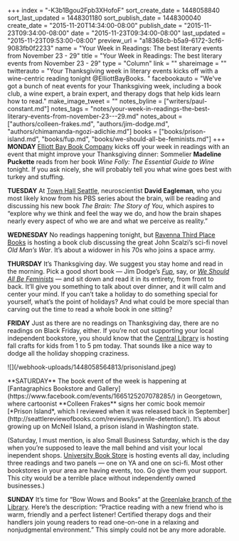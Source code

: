 +++
index = "-K3b1Bgou2Fpb3XHofoF"
sort_create_date = 1448058840
sort_last_updated = 1448301180
sort_publish_date = 1448300040
create_date = "2015-11-20T14:34:00-08:00"
publish_date = "2015-11-23T09:34:00-08:00"
date = "2015-11-23T09:34:00-08:00"
last_updated = "2015-11-23T09:53:00-08:00"
preview_url = "a18368cb-b5a9-6172-3cf6-9083fb0f2233"
name = "Your Week in Readings: The best literary events from November 23 - 29"
title = "Your Week in Readings: The best literary events from November 23 - 29"
type = "Column"
link = ""
shareimage = ""
twitterauto = "Your Thanksgiving week in literary events kicks off with a wine-centric reading tonight @ElliottBayBooks. "
facebookauto = "We've got a bunch of neat events for your Thanksgiving week, including a book club, a wine expert, a brain expert, and therapy dogs that help kids learn how to read."
make_image_tweet = ""
notes_byline = ["writers/paul-constant.md"]
notes_tags = "notes/your-week-in-readings-the-best-literary-events-from-november-23---29.md"
notes_about = ["authors/colleen-frakes.md", "authors/jim-dodge.md", "authors/chimamanda-ngozi-adichie.md"]
books = ["books/prison-island.md", "books/fup.md", "books/we-should-all-be-feminists.md"]
+++
**MONDAY** [Elliott Bay Book Company](http://www.elliottbaybook.com/event/madeline-puckette) kicks off your week in readings with an event that might improve your Thanksgiving dinner:  Sommelier **Madeline Puckette** reads from her book *Wine Folly: The Essential Guide to Wine* tonight. If you ask nicely, she will probably tell you what wine goes best with turkey and stuffing.

**TUESDAY** At [Town Hall Seattle](http://www2.bookstore.washington.edu/_events/events_cal.taf?evmonth=11&evyear=2015&eventid=2015072013182400&pre=20151112&pst=20151128), neuroscientist **David Eagleman**, who you most likely know from his PBS series about the brain, will be reading and discussing his new book *The Brain: The Story of You*, which aspires to “explore why we think and feel the way we do, and how the brain shapes nearly every aspect of who we are and what we perceive as reality.”

**WEDNESDAY** No readings happening tonight, but [Ravenna Third Place Books](http://www.thirdplacebooks.com/event/ravenna-book-club-13) is hosting a book club discussing the great John Scalzi’s sci-fi novel *Old Man’s War*. It’s about a widower in his 70s who joins a space army.

**THURSDAY** It’s Thanksgiving day. We suggest you stay home and read in the morning. Pick a good short book — Jim Dodge’s [*Fup*](http://seattlereviewofbooks.com/notes/2015/07/03/phinney-books-the-elkin-test-and-the-eternal-joy-of-fup/), say, or [*We Should All Be Feminists*](http://seattlereviewofbooks.com/reviews/you-specifically-should-be-a-feminist/) — and sit down and read it in its entirety, from front to back. It’ll give you something to talk about over dinner, and it will calm and center your mind. If you can’t take a holiday to do something special for yourself, what’s the point of holidays? And what could be more special than carving out the time to read a whole book in one sitting?

**FRIDAY** Just as there are no readings on Thanksgiving day, there are no readings on Black Friday, either. If you’re not out supporting your local independent bookstore, you should know that the [Central Library](http://www.spl.org/calendar-of-events?trumbaEmbed=view%3Devent%26eventid%3D117092327) is hosting fall crafts for kids from 1 to 5 pm today. That sounds like a nice way to dodge all the holiday shopping craziness.

<p class="image-left">![](/webhook-uploads/1448058564813/prisonisland.jpeg)</p>**SATURDAY** The book event of the week is happening at [Fantagraphics Bookstore and Gallery](https://www.facebook.com/events/1665125207078285/) in Georgetown, where cartoonist **Colleen Frakes** signs her comic book memoir [*Prison Island*, which I reviewed when it was released back in September](http://seattlereviewofbooks.com/reviews/juvenile-detention/). It’s about growing up on McNeil Island, a prison island in Washington state.

(Saturday, I must mention, is also Small Business Saturday, which is the day when you’re supposed to leave the mall behind and visit your local inependent shops. [University Book Store](http://www2.bookstore.washington.edu/_events/events_cal.taf?evmonth=11&evyear=2015&eventid=2015102310074800) is hosting events all day, including three readings and two panels — one on YA and one on sci-fi. Most other bookstores in your area are having events, too. Go give them your support. This city would be a terrible place without independently owned businesses.)

**SUNDAY**  It’s time for “Bow Wows and Books” at the [Greenlake branch of the Library](http://www.spl.org/calendar-of-events?trumbaEmbed=view%3Devent%26eventid%3D116295839). Here’s the description: “Practice reading with a new friend who is warm, friendly and a perfect listener! Certified therapy dogs and their handlers join young readers to read one-on-one in a relaxing and nonjudgmental environment.” This simply could not be any more adorable.